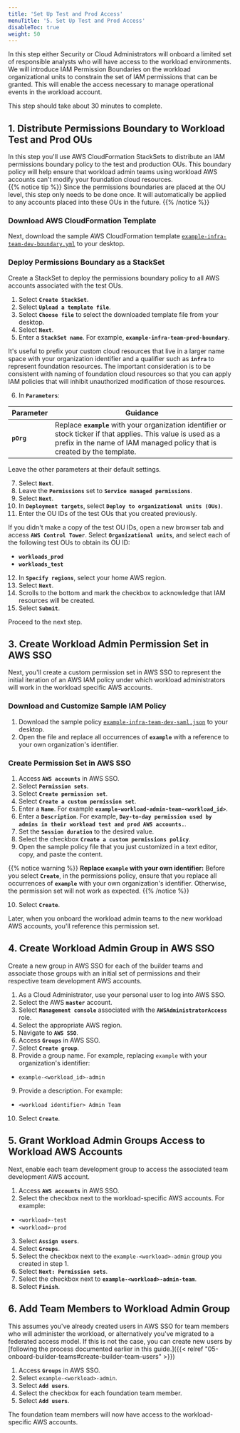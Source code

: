 ```yaml
---
title: 'Set Up Test and Prod Access'
menuTitle: '5. Set Up Test and Prod Access'
disableToc: true
weight: 50
---
```


In this step either Security or Cloud Administrators will onboard a limited set of responsible analysts who will have access to the workload environments.  We will introduce IAM Permission Boundaries on the workload organizational units to constrain the set of IAM permissions that can be granted.  This will enable the access necessary to manage operational events in the workload account.

This step should take about 30 minutes to complete.


## 1. Distribute Permissions Boundary to Workload Test and Prod OUs

In this step you'll use AWS CloudFormation StackSets to distribute an IAM permissions boundary policy to the test and production OUs.  This boundary policy will help ensure that workload admin teams using workload AWS accounts can't modify your foundation cloud resources.  
{{% notice tip %}}
Since the permissions boundaries are placed at the OU level, this step only needs to be done once.  It will automatically be applied to any accounts placed into these OUs in the future.
{{% /notice %}}

### Download AWS CloudFormation Template

Next, download the sample AWS CloudFormation template [`example-infra-team-dev-boundary.yml`](/code-samples/01-iam-policies/example-infra-team-dev-boundary.yml) to your desktop.

### Deploy Permissions Boundary as a StackSet

Create a StackSet to deploy the permissions boundary policy to all AWS accounts associated with the test OUs.

1. Select **`Create StackSet`**.
2. Select **`Upload a template file`**.
3. Select **`Choose file`** to select the downloaded template file from your desktop.
4. Select **`Next`**.
5. Enter a **`StackSet name`**. For example, **`example-infra-team-prod-boundary`**.

It's useful to prefix your custom cloud resources that live in a larger name space with your organization identifier and a qualifier such as **`infra`** to represent foundation resources. The important consideration is to be consistent with naming of foundation cloud resources so that you can apply IAM policies that will inhibit unauthorized modification of those resources.

6. In **`Parameters`**:

|Parameter|Guidance|
|---------|--------|
|**`pOrg`**|Replace **`example`** with your organization identifier or stock ticker if that applies. This value is used as a prefix in the name of IAM managed policy that is created by the template.|

Leave the other parameters at their default settings.

7. Select **`Next`**.
8. Leave the **`Permissions`** set to **`Service managed permissions`**.
9. Select **`Next`**.
10. In **`Deployment targets`**, select **`Deploy to organizational units (OUs)`**.
11. Enter the OU IDs of the test OUs that you created previously.  

If you didn't make a copy of the test OU IDs, open a new browser tab and access **`AWS Control Tower`**. Select **`Organizational units`**, and select each of the following test OUs to obtain its OU ID:

* **`workloads_prod`**
* **`workloads_test`**

12. In **`Specify regions`**, select your home AWS region.
13. Select **`Next`**.
14. Scrolls to the bottom and mark the checkbox to acknowledge that IAM resources will be created.
15. Select **`Submit`**.

Proceed to the next step.

## 3. Create Workload Admin Permission Set in AWS SSO

Next, you'll create a custom permission set in AWS SSO to represent the initial iteration of an AWS IAM policy under which workload administrators will work in the workload specific AWS accounts.

### Download and Customize Sample IAM Policy

1. Download the sample policy [`example-infra-team-dev-saml.json`](/code-samples/01-iam-policies/example-infra-team-dev-saml.json) to your desktop.
2. Open the file and replace all occurrences of **`example`** with a reference to your own organization's identifier.

### Create Permission Set in AWS SSO

1. Access **`AWS accounts`** in AWS SSO.
2. Select **`Permission sets`**.
3. Select **`Create permission set`**.
4. Select **`Create a custom permission set`**.
5. Enter a **`Name`**. For example **`example-workload-admin-team-<workload_id>`**.
6. Enter a **`Description`**. For example, **`Day-to-day permission used by admins in their workload test and prod AWS accounts.`**.
7. Set the **`Session duration`** to the desired value.
8. Select the checkbox **`Create a custom permissions policy`**.
9. Open the sample policy file that you just customized in a text editor, copy, and paste the content.

{{% notice warning %}}
**Replace `example` with your own identifier:** Before you select **`Create`**, in the permissions policy, ensure that you replace all occurrences of **`example`** with your own organization's identifier.  Otherwise, the permission set will not work as expected.
{{% /notice %}}

10. Select **`Create`**.

Later, when you onboard the workload admin teams to the new workload AWS accounts, you'll reference this permission set.

## 4. Create Workload Admin Group in AWS SSO

Create a new group in AWS SSO for each of the builder teams and associate those groups with an initial set of permissions and their respective team development AWS accounts.

1. As a Cloud Administrator, use your personal user to log into AWS SSO.
2. Select the AWS **`master`** account.
3. Select **`Management console`** associated with the **`AWSAdministratorAccess`** role.
4. Select the appropriate AWS region.
5. Navigate to **`AWS SSO`**.
6. Access **`Groups`** in AWS SSO.
7. Select **`Create group`**.
8. Provide a group name. For example, replacing `example` with your organization's identifier:
  * `example-<workload_id>-admin`
9. Provide a description. For example:
  * `<workload identifier> Admin Team`
10. Select **`Create`**.

## 5. Grant Workload Admin Groups Access to Workload AWS Accounts

Next, enable each team development group to access the associated team development AWS account.

1. Access **`AWS accounts`** in AWS SSO.
2. Select the checkbox next to the workload-specific AWS accounts. For example:
  * `<workload>-test`
  * `<workload>-prod`
3. Select **`Assign users`**.
4. Select **`Groups`**.
5. Select the checkbox next to the `example-<workload>-admin` group you created in step 1.  
6. Select **`Next: Permission sets`**.
7. Select the checkbox next to **`example-<workload>-admin-team`**.
8. Select **`Finish`**.

## 6. Add Team Members to Workload Admin Group
This assumes you've already created users in AWS SSO for team members who will administer the workload, or alternatively you've migrated to a federated access model.  If this is not the case, you can create new users by [following the process documented earlier in this guide.]({{< relref "05-onboard-builder-teams#create-builder-team-users" >}})
1. Access **`Groups`** in AWS SSO.
2. Select `example-<workload>-admin`.
3. Select **`Add users`**.
4. Select the checkbox for each foundation team member.
5. Select **`Add users`**.

The foundation team members will now have access to the workload-specific AWS accounts.
